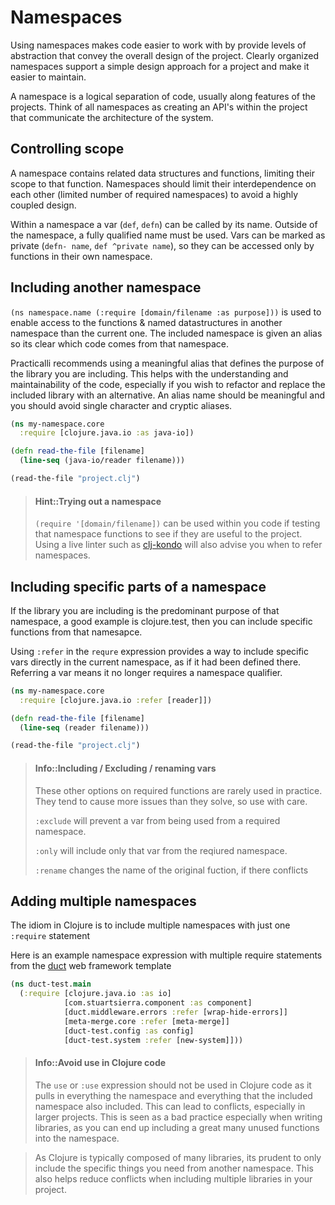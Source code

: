 # Namespaces
Using namespaces  makes code easier to work with by provide levels of abstraction that convey the overall design of the project.  Clearly organized namespaces support a simple design approach for a project and make it easier to maintain.

A namespace is a logical separation of code, usually along features of the projects. Think of all namespaces as creating an API's within the project that communicate the architecture of the system.

## Controlling scope
A namespace contains related data structures and functions, limiting their scope to that function.  Namespaces should limit their interdependence on each other (limited number of required namespaces) to avoid a highly coupled design.

Within a namespace a var (`def`, `defn`) can be called by its name.  Outside of the namespace, a fully qualified name must be used. Vars can be marked as private (`defn- name`, `def ^private name`), so they can be accessed only by functions in their own namespace.


## Including another namespace
`(ns namespace.name (:require [domain/filename :as purpose]))` is used to enable access to the functions & named datastructures in another namespace than the current one.  The included namespace is given an alias so its clear which code comes from that namespace.

Practicalli recommends using a meaningful alias that defines the purpose of the library you are including.  This helps with the understanding and maintainability of the code, especially if you wish to refactor and replace the included library with an alternative.  An alias name should be meaningful and you should avoid single character and cryptic aliases.

```clojure
(ns my-namespace.core
  :require [clojure.java.io :as java-io])

(defn read-the-file [filename]
  (line-seq (java-io/reader filename)))

(read-the-file "project.clj")
```

> #### Hint::Trying out a namespace
> `(require '[domain/filename])` can be used within you code if testing that namespace functions to see if they are useful to the project.  Using a live linter such as [clj-kondo](https://github.com/borkdude/clj-kondo) will also advise you when to refer namespaces.


## Including specific parts of a namespace
If the library you are including is the predominant purpose of that namespace, a good example is clojure.test, then you can include specific functions from that namesapce.

Using `:refer` in the `requre` expression provides a way to include specific vars directly in the current namespace, as if it had been defined there. Referring a var means it no longer requires a namespace qualifier.

```clojure
(ns my-namespace.core
  :require [clojure.java.io :refer [reader]])

(defn read-the-file [filename]
  (line-seq (reader filename)))

(read-the-file "project.clj")
```

> #### Info::Including / Excluding / renaming vars
> These other options on required functions are rarely used in practice.  They tend to cause more issues than they solve, so use with care.
>
> `:exclude` will prevent a var from being used from a required namespace.
>
> `:only` will include only that var from the reqiured namespace.
>
> `:rename` changes the name of the original fuction, if there conflicts


## Adding multiple namespaces

The idiom in Clojure is to include multiple namespaces with just one `:require` statement

Here is an example namespace expression with multiple require statements from the [duct](https://github.com/duct-framework/duct) web framework template

```clojure
(ns duct-test.main
  (:require [clojure.java.io :as io]
            [com.stuartsierra.component :as component]
            [duct.middleware.errors :refer [wrap-hide-errors]]
            [meta-merge.core :refer [meta-merge]]
            [duct-test.config :as config]
            [duct-test.system :refer [new-system]]))

```

> #### Info::Avoid use in Clojure code
>The `use` or `:use` expression should not be used in Clojure code as it pulls in everything the namespace and everything that the included namespace also included.  This can lead to conflicts, especially in larger projects. This is seen as a bad practice especially when writing libraries, as you can end up including a great many unused functions into the namespace.

> As Clojure is typically composed of many libraries, its prudent to only include the specific things you need from another namespace.  This also helps reduce conflicts when including multiple libraries in your project.
